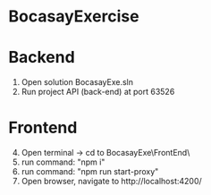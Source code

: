 # BocasayExercise
# Backend
1. Open solution BocasayExe.sln
2. Run project API (back-end) at port 63526
# Frontend
4. Open terminal -> cd to BocasayExe\FrontEnd\
5. run command: "npm i"
6. run command: "npm run start-proxy"
7. Open browser, navigate to http://localhost:4200/
